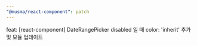 ```yaml
---
"@musma/react-component": patch
---
```


feat: [react-component] DateRangePicker disabled 일 때 color: 'inherit' 추가 및 모듈 업데이트
